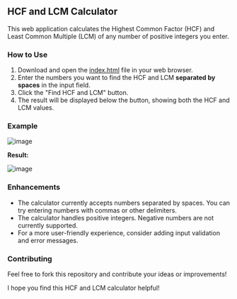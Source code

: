 ## HCF and LCM Calculator

This web application calculates the Highest Common Factor (HCF) and Least Common Multiple (LCM) of any number of positive integers you enter.

### How to Use

1. Download and open the [index.html](https://github.com/itskuldipsingh/Math/blob/main/LCM%20and%20HCF/HTML/index.html) file in your web browser.
2. Enter the numbers you want to find the HCF and LCM **separated by spaces** in the input field.
3. Click the "Find HCF and LCM" button.
4. The result will be displayed below the button, showing both the HCF and LCM values.

### Example

![image](https://github.com/itskuldipsingh/Math/assets/159125809/8a2052f1-fe7a-40a1-b2fe-3c5c0a07d3c5)


**Result:**

![image](https://github.com/itskuldipsingh/Math/assets/159125809/422ac563-2926-4d72-af26-c36b5326a170)


### Enhancements

* The calculator currently accepts numbers separated by spaces. You can try entering numbers with commas or other delimiters.
* The calculator handles positive integers. Negative numbers are not currently supported.
* For a more user-friendly experience, consider adding input validation and error messages.

### Contributing

Feel free to fork this repository and contribute your ideas or improvements!

I hope you find this HCF and LCM calculator helpful!

